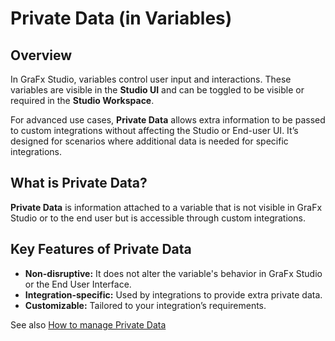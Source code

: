# Private Data (in Variables)

## Overview

In GraFx Studio, variables control user input and interactions. These variables are visible in the **Studio UI** and can be toggled to be visible or required in the **Studio Workspace**.

For advanced use cases, **Private Data** allows extra information to be passed to custom integrations without affecting the Studio or End-user UI. It’s designed for scenarios where additional data is needed for specific integrations.

## What is Private Data?

**Private Data** is information attached to a variable that is not visible in GraFx Studio or to the end user but is accessible through custom integrations.

## Key Features of Private Data

- **Non-disruptive:** It does not alter the variable's behavior in GraFx Studio or the End User Interface.
- **Integration-specific:** Used by integrations to provide extra private data.
- **Customizable:** Tailored to your integration’s requirements.

See also [How to manage Private Data](../../../GraFx-Studio/guides/template-variables-private-date/)